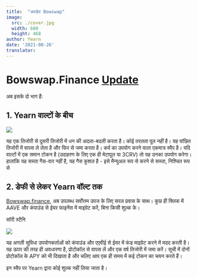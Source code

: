 ```yaml
---
title:  "अपडेट Bowswap"
image:
  src: ./cover.jpg
  width: 680
  height: 468
author: Yearn
date: '2021-08-26'
translator:
---
```


# Bowswap.Finance [Update](https://t.me/yearnupdates/483)

अब इसके दो भाग हैं:

## 1. Yearn वाल्टों के बीच

![](/_posts/_announcements/update-bowswap-finance/image1.jpg?w=680&h=468)

यह एक तिजोरी से दूसरी तिजोरी में धन की अदला-बदली करता है। कोई तरलता पूल नहीं है। यह वांछित तिजोरी में वापस ले लेता है और फिर से जमा करता है। कर्व का उपयोग करने वाला एकमात्र स्वैप है। यदि वाल्टों में एक समान टोकन है (उदाहरण के लिए एक ही मेटापूल या 3CRV) तो यह उनका उपयोग करेगा। हालांकि यह सस्ता गैस-वार नहीं है, यह गैस कुशल है - इसे मैन्युअल रूप से करने से सस्ता, निश्चित रूप से

## 2. डेफी से लेकर Yearn वॉल्ट तक

[Bowswap.finance](https://bowswap.finance/), अब उपलब्ध सर्वोत्तम उपज के लिए सरल प्रवास के साथ। कुछ ही क्लिक में AAVE और कंपाउंड से ईयर फाइनेंस में माइग्रेट करें, बिना किसी शुल्क के।

सॉरी स्टैनि

![](/_posts/_announcements/update-bowswap-finance/image2.jpg?w=1280&h=1032)

यह अगली सुविधा उपयोगकर्ताओं को कंपाउंड और एएवीई से ईयर में फंड माइग्रेट करने में मदद करती है। यह ऊपर की तरह ही अवधारणा है, प्रोटोकॉल से वापस लें और एक वर्ष तिजोरी में जमा करें। सूची में दोनों प्रोटोकॉल के APY को भी दिखाता है और चलिए आप एक ही समय में कई टोकन का चयन करते हैं।

इन स्वैप पर Yearn द्वारा कोई शुल्क नहीं लिया जाता है।
